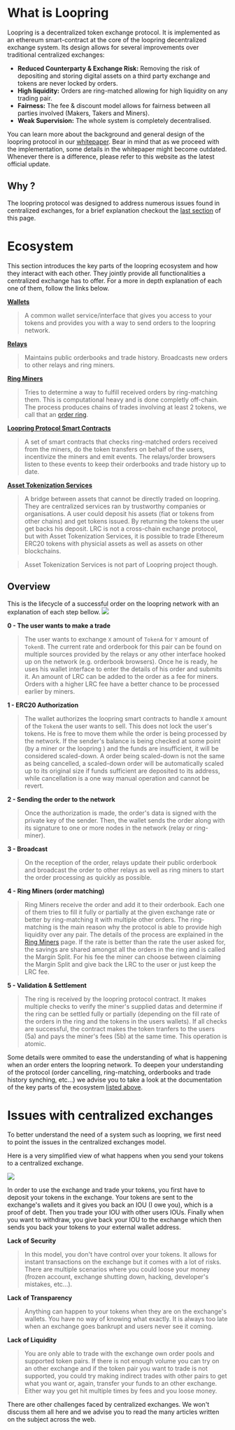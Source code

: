 # What is Loopring

Loopring is a decentralized token exchange protocol. It is implemented as an ethereum smart-contract at the core of the loopring decentralized exchange system. Its design allows for several improvements over traditional centralized exchanges:

* **Reduced Counterparty & Exchange Risk:** Removing the risk of depositing and storing digital assets on a third party exchange and tokens are never locked by orders.
* **High liquidity:** Orders are ring-matched allowing for high liquidity on any trading pair.
* **Fairness:** The fee & discount model allows for fairness between all parties involved (Makers, Takers and Miners).
* **Weak Supervision:** The whole system is completely decentralised.

You can learn more about the background and general design of the loopring protocol in our [whitepaper](https://github.com/Loopring/whitepaper/raw/master/en_whitepaper.pdf).
Bear in mind that as we proceed with the implementation, some details in the whitepaper might become outdated. Whenever there is a difference, please refer to this website as the latest official update.

## Why ?
The loopring protocol was designed to address numerous issues found in centralized exchanges, for a brief explanation checkout the [last section](overview.md#issues-with-centralized-exchanges) of this page.

# Ecosystem

This section introduces the key parts of the loopring ecosystem and how they interact with each other. They jointly provide all functionalities a centralized exchange has to offer. For a more in depth explanation of each one of them, follow the links below.

**[Wallets](./projects/wallet.md)**
>A common wallet service/interface that gives you access to your tokens and provides you with a way to send orders to the loopring network.

**[Relays](./projects/relay.md)**
>Maintains public orderbooks and trade history. Broadcasts new orders to other relays and ring miners.

**[Ring Miners](./projects/ringminer.md)**
>Tries to determine a way to fulfill received orders by ring-matching them. This is computational heavy and is done completly off-chain. The process produces chains of trades involving at least 2 tokens, we call that an [order ring](./projects/protocol.md#order-ring).

**[Loopring Protocol Smart Contracts](./projects/protocol.md)**
>A set of smart contracts that checks ring-matched orders received from the miners, do the token transfers on behalf of the users, incentivize the miners and emit events. The relays/order browsers listen to these events to keep their orderbooks and trade history up to date.

**[Asset Tokenization Services](./projects/tokenization.md)**
> A bridge between assets that cannot be directly traded on loopring. They are centralized services ran by trustworthy companies or organisations. A user could deposit his assets (fiat or tokens from other chains) and get tokens issued. By returning the tokens the user get backs his deposit. LRC is not a cross-chain exchange protocol, but with Asset Tokenization Services, it is possible to trade Ethereum ERC20 tokens with physicial assets as well as assets on other blockchains.

> Asset Tokenization Services is not part of Loopring project though.

## Overview
This is the lifecycle of a successful order on the loopring network with an explanation of each step bellow.
![](./img/diagrams/loopring-overview.png)

**0 - The user wants to make a trade**
>The user wants to exchange `X` amount of `TokenA` for `Y` amount of `TokenB`. The current rate and orderbook for this pair can be found on multiple sources provided by the relays or any other interface hooked up on the network (e.g. orderbook browsers). Once he is ready, he uses his wallet interface to enter the details of his order and submits it. An amount of LRC can be added to the order as a fee for miners. Orders with a higher LRC fee have a better chance to be processed earlier by miners.

**1 - ERC20 Authorization**
>The wallet authorizes the loopring smart contracts to handle `X` amount of the `TokenA` the user wants to sell. This does not lock the user's tokens. He is free to move them while the order is being processed by the network. If the sender's balance is being checked at some point (by a miner or the loopring ) and the funds are insufficient, it will be considered scaled-down. A order being scaled-down is not the same as being cancelled, a scaled-down order will be automatically scaled up to its original size if funds sufficient are deposited to its address, while cancellation is a one way manual operation and cannot be revert.

**2 - Sending the order to the network**
>Once the authorization is made, the order's data is signed with the private key of the sender. Then, the wallet sends the order along with its signature to one or more nodes in the network (relay or ring-miner).

**3 - Broadcast**
>On the reception of the order, relays update their public orderbook and broadcast the order to other relays as well as ring miners to start the order processing as quickly as possible.

**4 - Ring Miners (order matching)**
>Ring Miners receive the order and add it to their orderbook. Each one of them tries to fill it fully or partially at the given exchange rate or better by ring-matching it with multiple other orders. The ring-matching is the main reason why the protocol is able to provide high liquidity over any pair. The details of the process are explained in the [Ring Miners](./projects/ringminer.md) page.
If the rate is better than the rate the user asked for, the savings are shared amongst all the orders in the ring and is called the Margin Split. For his fee the miner can choose between claiming the Margin Split and give back the LRC to the user or just keep the LRC fee.

**5 - Validation & Settlement**
>The ring is received by the loopring protocol contract. It makes multiple checks to verify the miner's supplied datas and determine if the ring can be settled fully or partially (depending on the fill rate of the orders in the ring and the tokens in the users wallets). If all checks are successful, the contract makes the token tranfers to the users (5a) and pays the miner's fees (5b) at the same time. This operation is atomic.

Some details were ommited to ease the understanding of what is happening when an order enters the loopring network. To deepen your understanding of the protocol (order cancelling, ring-matching, orderbooks and trade history synching, etc...) we advise you to take a look at the documentation of the key parts of the ecosystem [listed above](overview.md#ecosystem).


# Issues with centralized exchanges
To better understand the need of a system such as loopring, we first need to point the issues in the centralized exchanges model.

Here is a very simplified view of what happens when you send your tokens to a centralized exchange.

![](./img/diagrams/centralized-model.png)

In order to use the exchange and trade your tokens, you first have to deposit your tokens in the exchange. Your tokens are sent to the exchange's wallets and it gives you back an IOU (I owe you), which is a proof of debt. Then you trade your IOU with other users IOUs. Finally when you want to withdraw, you give back your IOU to the exchange which then sends you back your tokens to your external wallet address.

**Lack of Security**
> In this model, you don't have control over your tokens. It allows for instant transactions on the exchange but it comes with a lot of risks. There are multiple scenarios where you could loose your money (frozen account, exchange shutting down, hacking, developer's mistakes, etc...).

**Lack of Transparency**
> Anything can happen to your tokens when they are on the exchange's wallets. You have no way of knowing what exactly. It is always too late when an exchange goes bankrupt and users never see it coming.

**Lack of Liquidity**
> You are only able to trade with the exchange own order pools and supported token pairs. If there is not enough volume you can try on an other exchange and if the token pair you want to trade is not supported, you could try making indirect trades with other pairs to get what you want or, again, transfer your funds to an other exchange. Either way you get hit multiple times by fees and you loose money.

There are other challenges faced by centralized exchanges. We won't discuss them all here and we advise you to read the many articles written on the subject across the web.
